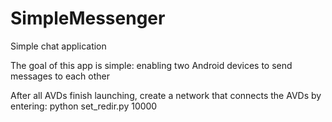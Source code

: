 SimpleMessenger
===============

Simple chat application


The goal of this app is simple: enabling two Android devices to send messages to each other

    
After all AVDs finish launching, create a network that connects the AVDs by entering: python set_redir.py 10000
